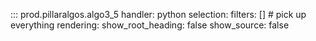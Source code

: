 ::: prod.pillaralgos.algo3_5
    handler: python
    selection:
      filters: []  # pick up everything
    rendering: 
        show_root_heading: false
        show_source: false
